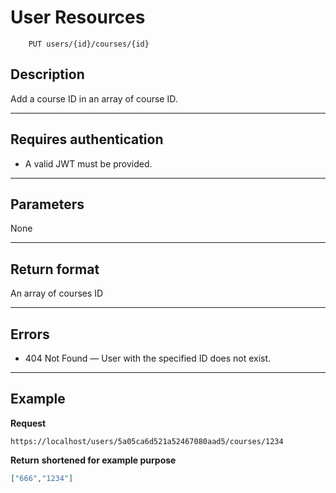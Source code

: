 # User Resources
```
    PUT users/{id}/courses/{id}
```

## Description
Add a course ID in an array of course ID.

***

## Requires authentication
* A valid JWT must be provided.

***

## Parameters
None


***

## Return format
An array of courses ID

***

## Errors
- 404 Not Found — User with the specified ID does not exist.

***

## Example
**Request**

    https://localhost/users/5a05ca6d521a52467080aad5/courses/1234

**Return** __shortened for example purpose__
``` json
["666","1234"]
```
